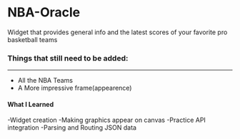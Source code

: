 # NBA-Oracle
Widget that provides general info and the latest scores of your favorite pro basketball teams

### Things that still need to be added:
----------------------------------------
- All the NBA Teams
- A More impressive frame(appearence)

#### What I Learned
-Widget creation
-Making graphics appear on canvas
-Practice API integration
-Parsing and Routing JSON data
